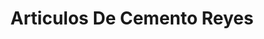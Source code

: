 ---
title: "Articulos De Cemento Reyes"
url: /mazatenango/articulos-de-cemento-reyes/
shop: hardware
---